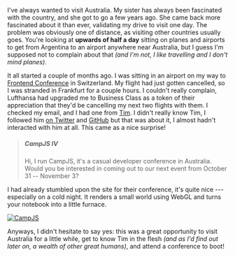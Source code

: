 I've always wanted to visit Australia. My sister has always been fascinated with the country, and she got to go a few years ago. She came back more fascinated about it than ever, validating my drive to visit one day. The problem was obviously one of distance, as visiting other countries usually goes. You're looking at **upwards of half a day** sitting on planes and airports to get from Argentina to an airport anywhere near Australia, but I guess I'm supposed not to complain about that _(and I'm not, I like travelling and I don't mind planes)_.

It all started a couple of months ago. I was sitting in an airport on my way to [Frontend Conference][1] in Switzerland. My flight had just gotten cancelled, so I was stranded in Frankfurt for a couple hours. I couldn't really complain, Lufthansa had upgraded me to Business Class as a token of their appreciation that they'd be cancelling my next two flights with them. I checked my email, and I had one from [Tim][2]. I didn't really know Tim, I followed him [on Twitter][2] and [GitHub][3] but that was about it, I almost hadn't interacted with him at all. This came as a nice surprise!

> ##### CampJS IV
> 
> Hi, I run CampJS, it's a casual developer conference in Australia. Would you be interested in coming out to our next event from October 31 -- November 3?

I had already stumbled upon the site for their conference, it's quite nice --- especially on a cold night. It renders a small world using WebGL and turns your notebook into a little furnace.

[![CampJS][5]][4]

Anyways, I didn't hesitate to say yes: this was a great opportunity to visit Australia for a little while, get to know Tim in the flesh _(and as I'd find out later on, a wealth of other great humans)_, and attend a conference to boot!

[1]: http://frontendconf.ch/
[2]: https://twitter.com/secoif
[3]: https://github.com/timoxley/
[4]: http://campjs.com/
[5]: https://i.imgur.com/XS8GdYI.png
